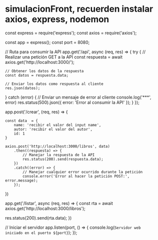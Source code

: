 # simulacionFront, recuerden instalar axios, express, nodemon

const express = require('express');
const axios = require('axios');

const app = express();
const port = 8080;

// Ruta para consumir la API
app.get('/api', async (req, res) => {
  try {
    // Realizar una petición GET a la API
    const respuesta = await axios.get('http://localhost:3000/');

    // Obtener los datos de la respuesta
    const datos = respuesta.data;

    // Enviar los datos como respuesta al cliente
    res.json(datos);
  } catch (error) {
    // Enviar un mensaje de error al cliente
    console.log('***', error)
    res.status(500).json({ error: 'Error al consumir la API' });
  }
});

app.post('/crear', (req, res) => {

    const data  = {
        name: 'recibir el valor del input name',
        autor: 'recibir el valor del autor',
        id: 1
    }
    
    axios.post('http://localhost:3000/libros', data)
        .then((respuesta) => {
            // Manejar la respuesta de la API
            res.status(200).send(respuesta.data);
        })
        .catch((error) => {
            // Manejar cualquier error ocurrido durante la petición
            console.error('Error al hacer la petición POST:', error.message);
        });
})

app.get('/listar', async (req, res) => {
   const rta = await axios.get('http://localhost:3000/libros');

   res.status(200).send(rta.data);
})

// Iniciar el servidor
app.listen(port, () => {
  console.log(`Servidor web iniciado en el puerto ${port}`);
});
